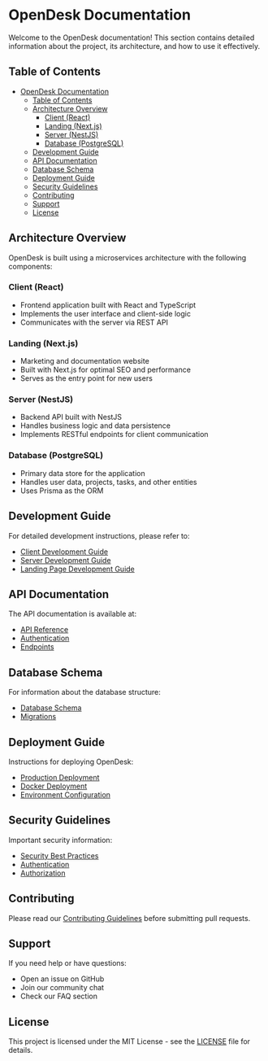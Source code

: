 # OpenDesk Documentation

Welcome to the OpenDesk documentation! This section contains detailed information about the project, its architecture, and how to use it effectively.

## Table of Contents

- [OpenDesk Documentation](#opendesk-documentation)
  - [Table of Contents](#table-of-contents)
  - [Architecture Overview](#architecture-overview)
    - [Client (React)](#client-react)
    - [Landing (Next.js)](#landing-nextjs)
    - [Server (NestJS)](#server-nestjs)
    - [Database (PostgreSQL)](#database-postgresql)
  - [Development Guide](#development-guide)
  - [API Documentation](#api-documentation)
  - [Database Schema](#database-schema)
  - [Deployment Guide](#deployment-guide)
  - [Security Guidelines](#security-guidelines)
  - [Contributing](#contributing)
  - [Support](#support)
  - [License](#license)

## Architecture Overview

OpenDesk is built using a microservices architecture with the following components:

### Client (React)
- Frontend application built with React and TypeScript
- Implements the user interface and client-side logic
- Communicates with the server via REST API

### Landing (Next.js)
- Marketing and documentation website
- Built with Next.js for optimal SEO and performance
- Serves as the entry point for new users

### Server (NestJS)
- Backend API built with NestJS
- Handles business logic and data persistence
- Implements RESTful endpoints for client communication

### Database (PostgreSQL)
- Primary data store for the application
- Handles user data, projects, tasks, and other entities
- Uses Prisma as the ORM

## Development Guide

For detailed development instructions, please refer to:
- [Client Development Guide](development/client.md)
- [Server Development Guide](development/server.md)
- [Landing Page Development Guide](development/landing.md)

## API Documentation

The API documentation is available at:
- [API Reference](api/README.md)
- [Authentication](api/authentication.md)
- [Endpoints](api/endpoints.md)

## Database Schema

For information about the database structure:
- [Database Schema](database/schema.md)
- [Migrations](database/migrations.md)

## Deployment Guide

Instructions for deploying OpenDesk:
- [Production Deployment](deployment/production.md)
- [Docker Deployment](deployment/docker.md)
- [Environment Configuration](deployment/environment.md)

## Security Guidelines

Important security information:
- [Security Best Practices](security/best-practices.md)
- [Authentication](security/authentication.md)
- [Authorization](security/authorization.md)

## Contributing

Please read our [Contributing Guidelines](../CONTRIBUTING.md) before submitting pull requests.

## Support

If you need help or have questions:
- Open an issue on GitHub
- Join our community chat
- Check our FAQ section

## License

This project is licensed under the MIT License - see the [LICENSE](../LICENSE) file for details. 